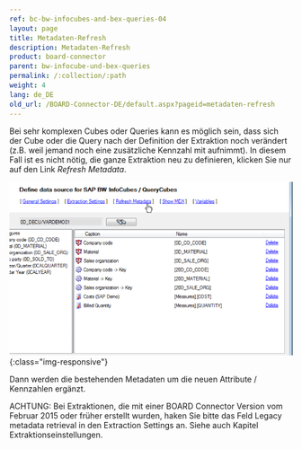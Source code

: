 ```yaml
---
ref: bc-bw-infocubes-and-bex-queries-04
layout: page
title: Metadaten-Refresh
description: Metadaten-Refresh
product: board-connector
parent: bw-infocube-und-bex-queries
permalink: /:collection/:path
weight: 4
lang: de_DE
old_url: /BOARD-Connector-DE/default.aspx?pageid=metadaten-refresh
---
```


Bei sehr komplexen Cubes oder Queries kann es möglich sein, dass sich der Cube oder die Query nach der Definition der Extraktion noch verändert (z.B. weil jemand noch eine zusätzliche Kennzahl mit aufnimmt). In diesem Fall ist es nicht nötig, die ganze Extraktion neu zu definieren, klicken Sie nur auf den Link *Refresh Metadata*. 

![BWCube-MetaData-Refresh](/img/content/BWCube-MetaData-Refresh.png){:class="img-responsive"}

Dann werden die bestehenden Metadaten um die neuen Attribute / Kennzahlen ergänzt.

ACHTUNG: Bei Extraktionen, die mit einer BOARD Connector Version vom Februar 2015 oder früher erstellt wurden, haken Sie bitte das Feld Legacy metadata retrieval in den Extraction Settings an. Siehe auch Kapitel Extraktionseinstellungen.